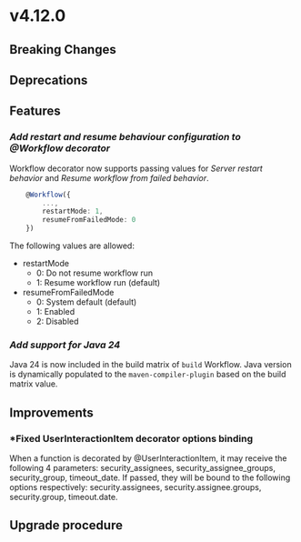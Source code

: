 # v4.12.0

## Breaking Changes


## Deprecations


## Features

### *Add restart and resume behaviour configuration to @Workflow decorator*

Workflow decorator now supports passing values for *Server restart behavior* and *Resume workflow from failed behavior*.

```typescript
    @Workflow({
        ...,
        restartMode: 1,
        resumeFromFailedMode: 0
    })
```

The following values are allowed:
- restartMode
  - 0: Do not resume workflow run
  - 1: Resume workflow run (default)
- resumeFromFailedMode
  - 0: System default (default)
  - 1: Enabled
  - 2: Disabled


### *Add support for Java 24*
Java 24 is now included in the build matrix of `build` Workflow. Java version is dynamically populated to the `maven-compiler-plugin` based on the build matrix value.

## Improvements

### *Fixed UserInteractionItem decorator options binding

When a function is decorated by @UserInteractionItem, it may receive the following 4 parameters:
security_assignees, security_assignee_groups, security_group, timeout_date.
If passed, they will be bound to the following options respectively:
security.assignees, security.assignee.groups, security.group, timeout.date.


## Upgrade procedure

